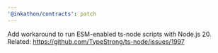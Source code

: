 ```yaml
---
'@inkathon/contracts': patch
---
```


Add workaround to run ESM-enabled ts-node scripts with Node.js 20. Related: https://github.com/TypeStrong/ts-node/issues/1997
